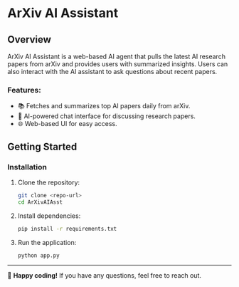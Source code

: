 # ArXiv AI Assistant

## Overview
ArXiv AI Assistant is a web-based AI agent that pulls the latest AI research papers from arXiv and provides users with summarized insights. Users can also interact with the AI assistant to ask questions about recent papers.

### Features:
- 📚 Fetches and summarizes top AI papers daily from arXiv.
- 🤖 AI-powered chat interface for discussing research papers.
- 🌐 Web-based UI for easy access.

## Getting Started

### Installation
1. Clone the repository:
   ```bash
   git clone <repo-url>
   cd ArXivAIAsst
   ```
2. Install dependencies:
   ```bash
   pip install -r requirements.txt
   ```
3. Run the application:
   ```bash
   python app.py
   ```

---

🚀 **Happy coding!** If you have any questions, feel free to reach out.

